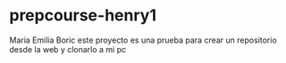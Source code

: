# prepcourse-henry1
Maria Emilia Boric 
este proyecto es una prueba para crear un repositorio desde la web y clonarlo a mi pc 